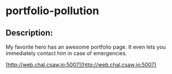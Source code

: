 
# portfolio-pollution
## Description:
My favorite hero has an awesome portfolio page. It even lets you immediately contact him in case of emergencies.

[http://web.chal.csaw.io:5007](http://web.chal.csaw.io:5007)

